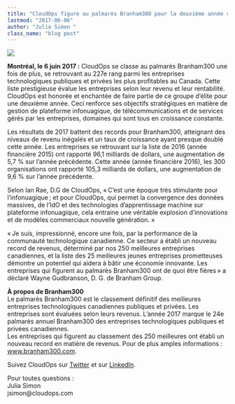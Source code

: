 ```yaml
---
title: "CloudOps figure au palmarès Branham300 pour la deuxième année consécutive"
lastmod: "2017-06-06"
author: "Julia Simon "
class_name: "blog post"
---
```


<img src="/images/blog/post/Branham300_logo_frenchlarge.png" class="main-blog-image">

<p><b>Montréal, le 6 juin 2017 :</b> CloudOps se classe au palmarès Branham300 une fois de plus, se retrouvant au 227e rang parmi les entreprises technologiques publiques et privées les plus profitables au Canada. Cette liste prestigieuse évalue les entreprises selon leur revenu et leur rentabilité. CloudOps est honorée et enchantée de faire partie de ce groupe d’élite pour une deuxième année. Ceci renforce ses objectifs stratégiques en matière de gestion de plateforme infonuagique, de télécommunications et de services gérés par les entreprises, domaines qui sont tous en croissance constante.</p><p>Les résultats de 2017 battent des records pour Branham300, atteignant des niveaux de revenu inégalés et un taux de croissance ayant presque doublé cette année. Les entreprises se retrouvant sur la liste de 2016 (année financière 2015) ont rapporté 96,1 milliards de dollars, une augmentation de 5,7 % sur l’année précédente. Cette année (année financière 2016), les 300 organisations ont rapporté 105,3 milliards de dollars, une augmentation de 9,6 % sur l’année précédente.</p><p>Selon Ian Rae, D.G de CloudOps, «&thinsp;C’est une époque très stimulante pour l’infonuagique&thinsp;; et pour CloudOps, qui permet la convergence des données massives, de l’IdO et des technologies d’apprentissage machine sur plateforme infonuagique, cela entraine une véritable explosion d’innovations et de modèles commerciaux nouvelle génération. »</p><p>«&thinsp;Je suis, impressionné, encore une fois, par la performance de la communauté technologique canadienne. Ce secteur a établi un nouveau record de revenus, déterminé par nos 250 meilleures entreprises canadiennes, et la liste des 25 meilleures jeunes entreprises prometteuses démontre un potentiel qui aidera à bâtir une économie innovante. Les entreprises qui figurent au palmarès Branham300 ont de quoi être fières&thinsp;» a déclaré Wayne Gudbranson, D. G. de Branham Group.</p><p><b>À propos de Branham300</b><br> Le palmarès Branham300 est le classement définitif des meilleures entreprises technologiques canadiennes publiques et privées. Les entreprises sont évaluées selon leurs revenus. L’année 2017 marque le 24e palmarès annuel Branham300 des entreprises technologiques publiques et privées canadiennes.<br> Les entreprises qui figurent au classement des 250 meilleures ont établi un nouveau record en matière de revenus. Pour de plus amples informations : <a href="https://www.branham300.com" target="_blank">www.branham300.com</a>.</p><p>Suivez CloudOps sur <a href="https://twitter.com/CloudOps_" target="_blank">Twitter</a> et sur <a href="https://www.linkedin.com/company/cloudops" target="_blank">LinkedIn</a>.</p><p>Pour toutes questions :<br> Julia Simon<br> jsimon@cloudops.com</p>